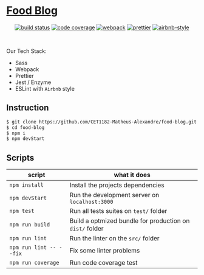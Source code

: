 # [Food Blog](https://death-cooks.herokuapp.com/)

<p align="center">
  <a href="https://travis-ci.org/CET1182-Matheus-Alexandre/food-blog/"><img src="https://travis-ci.org/CET1182-Matheus-Alexandre/food-blog.svg?branch=master" alt="build status"></a>
  <a href="https://coveralls.io/github/CET1182-Matheus-Alexandre/food-blog?branch=master"><img src="https://coveralls.io/repos/github/CET1182-Matheus-Alexandre/food-blog/badge.svg?branch=master" alt="code coverage"></a>
  <a href="https://github.com/webpack/webpack"><img src="https://aleen42.github.io/badges/src/webpack.svg" alt="webpack"></a>
  <a href="https://github.com/prettier/prettier"><img src="https://img.shields.io/badge/code_style-prettier-ff69b4.svg" alt="prettier"></a>
  <a href="https://github.com/airbnb/javascript"><img src="https://img.shields.io/badge/eslint-airbnb-4B32C3.svg" alt="airbnb-style"></a>
</p>
<br />

Our Tech Stack:

- Sass
- Webpack
- Prettier
- Jest / Enzyme
- ESLint with `Airbnb` style

## Instruction

```bash
$ git clone https://github.com/CET1182-Matheus-Alexandre/food-blog.git
$ cd food-blog
$ npm i
$ npm devStart
```

## Scripts

| script                  | what it does                                             |
| ----------------------- | -------------------------------------------------------- |
| `npm install`           | Install the projects dependencies                        |
| `npm devStart`          | Run the development server on `localhost:3000`           |
| `npm test`              | Run all tests suites on `test/` folder                   |
| `npm run build`         | Build a optmized bundle for production on `dist/` folder |
| `npm run lint`          | Run the linter on the `src/` folder                      |
| `npm run lint -- --fix` | Fix some linter problems                                 |
| `npm run coverage`      | Run code coverage test                                   |
